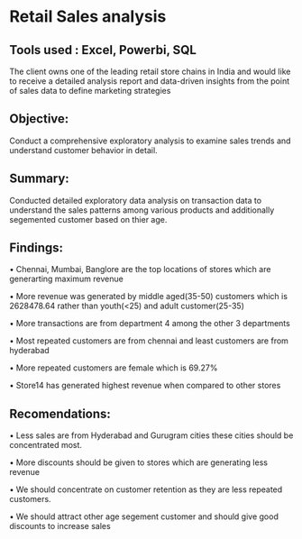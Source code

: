 # Retail Sales analysis
## Tools used : Excel, Powerbi, SQL

The client owns one of the leading retail store chains in India and would like to receive a detailed analysis report and data-driven insights from the point of sales data to define marketing strategies 

## Objective: 
Conduct a comprehensive exploratory analysis to examine sales trends and understand customer behavior in detail.

## Summary: 
Conducted detailed exploratory data analysis on transaction data to understand the sales patterns among various products and additionally segemented customer based on thier age.

## Findings:

•	Chennai, Mumbai, Banglore are the top locations of stores which are generarting maximum revenue

•	More revenue was generated by middle aged(35-50) customers which is 2628478.64 rather than youth(<25) and adult customer(25-35)

•	More transactions are from department 4 among the other 3 departments

•	Most repeated customers are from chennai and least customers are from hyderabad 

•	More repeated customers are female which is 69.27%

•	Store14 has generated highest revenue when compared to other stores

## Recomendations:

•	Less sales are from Hyderabad and Gurugram  cities these cities should be concentrated most.

•	More discounts should be given to stores which are generating less revenue

•	We should concentrate on customer retention as they are less repeated customers.

•	We should attract other age segement customer and should give good discounts to increase sales





